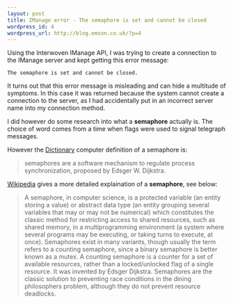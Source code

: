 ```yaml
--- 
layout: post
title: IManage error - The semaphore is set and cannot be closed
wordpress_id: 4
wordpress_url: http://blog.emson.co.uk/?p=4
---
```

Using the Interwoven IManage API, I was trying to create a connection to the IManage server and kept getting this error message:

	The semaphore is set and cannot be closed.

It turns out that this error message is misleading and can hide a multitude of symptoms.  In this case it was returned because the system cannot create a connection to the server, as I had accidentally put in an incorrect server name into my connection method.

I did however do some research into what a **semaphore** actually is.
The choice of word comes from a time when flags were used to signal telegraph messages.

However the [Dictionary](http://dictionary.reference.com/browse/semaphore) computer definition of a semaphore is:

<blockquote>semaphores are a software mechanism to regulate process synchronization, proposed by Edsger W. Dijkstra.</blockquote>

[Wikipedia](http://en.wikipedia.org/wiki/Semaphore_%28programming%29) gives a more detailed explaination of a **semaphore**, see below:

<blockquote>A semaphore, in computer science, is a protected variable (an entity storing a value) or abstract data type (an entity grouping several variables that may or may not be numerical) which constitutes the classic method for restricting access to shared resources, such as shared memory, in a multiprogramming environment (a system where several programs may be executing, or taking turns to execute, at once). Semaphores exist in many variants, though usually the term refers to a counting semaphore, since a binary semaphore is better known as a mutex. A counting semaphore is a counter for a set of available resources, rather than a locked/unlocked flag of a single resource. It was invented by Edsger Dijkstra. Semaphores are the classic solution to preventing race conditions in the dining philosophers problem, although they do not prevent resource deadlocks.</blockquote>

